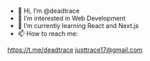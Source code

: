 - 👋 Hi, I’m @deadtrace
- 👀 I’m interested in Web Development
- 🌱 I’m currently learning React and Next.js
- 📫 How to reach me: 

https://t.me/deadtrace
justtrace17@gmail.com

<!---
deadtrace/deadtrace is a ✨ special ✨ repository because its `README.md` (this file) appears on your GitHub profile.
You can click the Preview link to take a look at your changes.
--->
